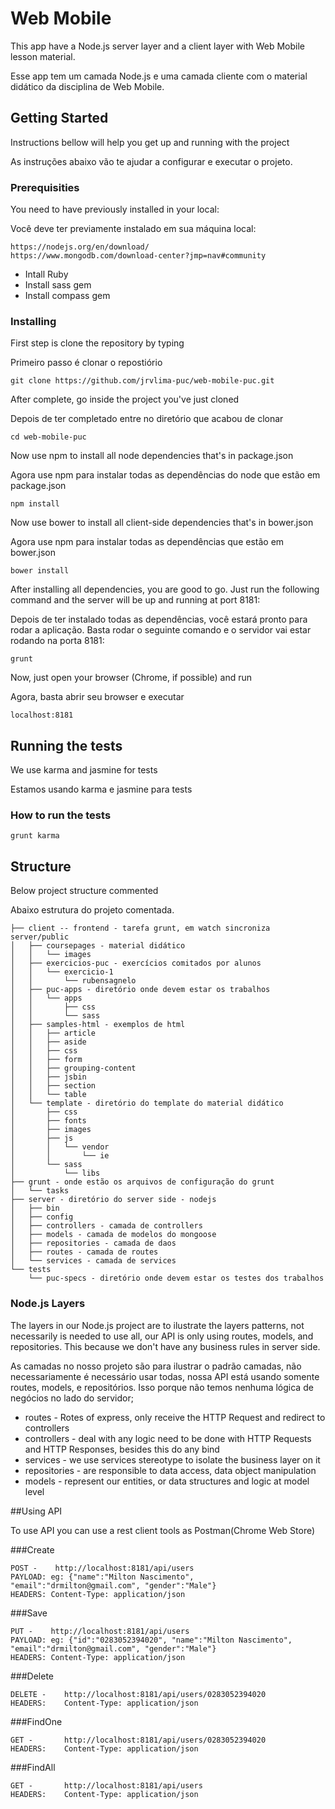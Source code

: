 # Web Mobile

This app have a Node.js server layer and a client layer with Web Mobile lesson material.

Esse app tem um camada Node.js e uma camada cliente com o material didático da disciplina de Web Mobile.

## Getting Started

Instructions bellow will help you get up and running with the project

As instruções abaixo vão te ajudar a configurar e executar o projeto.

### Prerequisities

You need to have previously installed in your local:

Você deve ter previamente instalado em sua máquina local:

```
https://nodejs.org/en/download/
https://www.mongodb.com/download-center?jmp=nav#community
```

* Intall Ruby
* Install sass gem
* Install compass gem

### Installing

First step is clone the repository by typing

Primeiro passo é clonar o repostiório

```
git clone https://github.com/jrvlima-puc/web-mobile-puc.git
```
After complete, go inside the project you've just cloned

Depois de ter completado entre no diretório que acabou de clonar

```
cd web-mobile-puc
```

Now use npm to install all node dependencies that's in package.json

Agora use npm para instalar todas as dependências do node que estão em package.json

```
npm install
```

Now use bower to install all client-side dependencies that's in bower.json

Agora use npm para instalar todas as dependências que estão em bower.json

```
bower install
```

After installing all dependencies, you are good to go. Just run the following command and the server will be up and running at port 8181:

Depois de ter instalado todas as dependências, você estará pronto para rodar a aplicação. Basta rodar o seguinte comando e o servidor vai estar rodando na porta 8181:

```
grunt
```

Now, just open your browser (Chrome, if possible) and run

Agora, basta abrir seu browser e executar

```
localhost:8181
```

## Running the tests

We use karma and jasmine for tests

Estamos usando karma e jasmine para tests

### How to run the tests


```
grunt karma
```

## Structure

Below project structure commented

Abaixo estrutura do projeto comentada.

```
├── client -- frontend - tarefa grunt, em watch sincroniza server/public
│   ├── coursepages - material didático
│   │   └── images
│   ├── exercicios-puc - exercícios comitados por alunos
│   │   └── exercicio-1
│   │       └── rubensagnelo
│   ├── puc-apps - diretório onde devem estar os trabalhos
│   │   └── apps
│   │       ├── css
│   │       └── sass
│   ├── samples-html - exemplos de html
│   │   ├── article
│   │   ├── aside
│   │   ├── css
│   │   ├── form
│   │   ├── grouping-content
│   │   ├── jsbin
│   │   ├── section
│   │   └── table
│   └── template - diretório do template do material didático
│       ├── css
│       ├── fonts
│       ├── images
│       ├── js
│       │   └── vendor
│       │       └── ie
│       └── sass
│           └── libs
├── grunt - onde estão os arquivos de configuração do grunt
│   └── tasks
├── server - diretório do server side - nodejs
│   ├── bin
│   ├── config
│   ├── controllers - camada de controllers
│   ├── models - camada de modelos do mongoose
│   ├── repositories - camada de daos
│   ├── routes - camada de routes
│   └── services - camada de services
└── tests
    └── puc-specs - diretório onde devem estar os testes dos trabalhos
```

### Node.js Layers

The layers in our Node.js project are to ilustrate the layers patterns, not necessarily is needed to use all, our API is only using routes, models, and repositories. This because we don't have any business rules in server side.

As camadas no nosso projeto são para ilustrar o padrão camadas, não necessariamente é necessário usar todas, nossa API está usando somente routes, models, e repositórios. Isso porque não temos nenhuma lógica de negócios no lado do servidor;

* routes - Rotes of express, only receive the HTTP Request and redirect to controllers
* controllers - deal with any logic need to be done with HTTP Requests and HTTP Responses, besides this do any bind
* services - we use services stereotype to isolate the business layer on it
* repositories - are responsible to data access, data object manipulation
* models - represent our entities, or data structures and logic at model level

##Using API

To use API you can use a rest client tools as Postman(Chrome Web Store)

###Create

```
POST -    http://localhost:8181/api/users
PAYLOAD: eg: {"name":"Milton Nascimento", "email":"drmilton@gmail.com", "gender":"Male"}
HEADERS: Content-Type: application/json
```

###Save

```
PUT -    http://localhost:8181/api/users
PAYLOAD: eg: {"id":"0283052394020", "name":"Milton Nascimento", "email":"drmilton@gmail.com", "gender":"Male"}
HEADERS: Content-Type: application/json
```

###Delete

```
DELETE -    http://localhost:8181/api/users/0283052394020
HEADERS:    Content-Type: application/json
```

###FindOne

```
GET -       http://localhost:8181/api/users/0283052394020
HEADERS:    Content-Type: application/json
```

###FindAll

```
GET -       http://localhost:8181/api/users
HEADERS:    Content-Type: application/json
```
